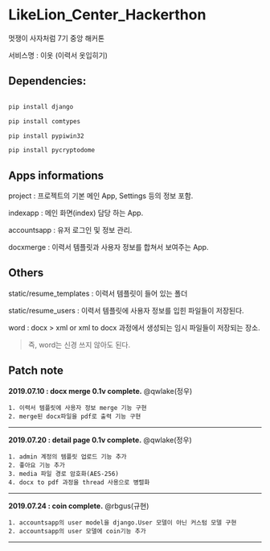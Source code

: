 # LikeLion_Center_Hackerthon

멋쟁이 사자처럼 7기 중앙 해커톤

서비스명 : 이옷 (이력서 옷입히기)

  
  
## Dependencies:

```python

pip install django

pip install comtypes

pip install pypiwin32

pip install pycryptodome

```

  

## Apps informations

project : 프로젝트의 기본 메인 App, Settings 등의 정보 포함.

indexapp : 메인 화면(index) 담당 하는 App.

accountsapp : 유저 로그인 및 정보 관리.

docxmerge : 이력서 템플릿과 사용자 정보를 합쳐서 보여주는 App.

 

## Others

static/resume_templates : 이력서 템플릿이 들어 있는 폴더

static/resume_users : 이력서 템플릿에 사용자 정보를 입힌 파일들이 저장된다.

word : docx > xml or xml to docx 과정에서 생성되는 임시 파일들이 저장되는 장소.
> 즉, word는 신경 쓰지 않아도 된다.



## Patch note

**2019.07.10 : docx merge 0.1v complete.** @qwlake(정우)

```
1. 이력서 템플릿에 사용자 정보 merge 기능 구현
2. merge된 docx파일을 pdf로 출력 기능 구현
```

***

**2019.07.20 : detail page 0.1v complete.** @qwlake(정우)

```
1. admin 계정의 템플릿 업로드 기능 추가
2. 좋아요 기능 추가
3. media 파일 경로 암호화(AES-256)
4. docx to pdf 과정을 thread 사용으로 병렬화
```

***

**2019.07.24 : coin complete.** @rbgus(규현)

```
1. accountsapp의 user model을 django.User 모델이 아닌 커스텀 모델 구현
2. accountsapp의 user 모델에 coin기능 추가
```

***
